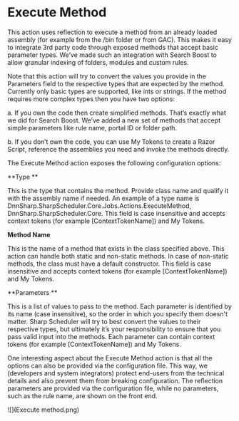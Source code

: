 # Execute Method

This action uses reflection to execute a method from an already loaded assembly (for example from the /bin folder or from GAC). This makes it easy to integrate 3rd party code through exposed methods that accept basic parameter types. We’ve made such an integration with Search Boost to allow granular indexing of folders, modules and custom rules. 

Note that this action will try to convert the values you provide in the Parameters field to the respective types that are expected by the method. Currently only basic types are supported, like ints or strings. If the method requires more complex types then you have two options: 

a. If you own the code then create simplified methods. That’s exactly what we did for Search Boost. We’ve added a new set of methods that accept simple parameters like rule name, portal ID or folder path.

b. If you don’t own the code, you can use My Tokens to create a Razor Script, reference the assemblies you need and invoke the methods directly.

The Execute Method action exposes the following configuration options: 

**Type **

This is the type that contains the method. Provide class name and qualify it with the assembly name if needed. An example of a type name is DnnSharp.SharpScheduler.Core.Jobs.Actions.ExecuteMethod, DnnSharp.SharpScheduler.Core. This field is case insensitive and accepts context tokens (for example [ContextTokenName]) and My Tokens. 


**Method Name** 

This is the name of a method that exists in the class specified above. This action can handle both static and non-static methods. In case of non-static methods, the class must have a default constructor. This field is case insensitive and accepts context tokens (for example [ContextTokenName]) and My Tokens. 

**Parameters ** 

This is a list of values to pass to the method. Each parameter is identified by its name (case insensitive), so the order in which you specify them doesn't matter. Sharp Scheduler will try to best convert the values to their respective types, but ultimately it’s your responsibility to ensure that you pass valid input into the methods. Each parameter can contain context tokens (for example [ContextTokenName]) and My Tokens. 

One interesting aspect about the Execute Method action is that all the options can also be provided via the configuration file. This way, we (developers and system integrators) protect end-users from the technical details and also prevent them from breaking configuration. The reflection parameters are provided via the configuration file, while no parameters, such as the rule name, are shown on the front end.

![](Execute method.png)
